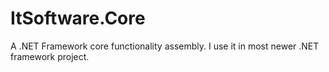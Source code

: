# ItSoftware.Core

A .NET Framework core functionality assembly.
I use it in most newer .NET framework project.
